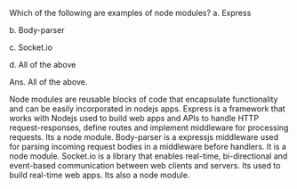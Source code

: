 Which of the following are examples of node modules?
a. Express

b. Body-parser

c. Socket.io

d. All of the above

Ans. All of the above.

Node modules are reusable blocks of code that encapsulate functionality and can be easily incorporated in nodejs apps.
Express is a framework that works with Nodejs used to build web apps and APIs to handle HTTP request-responses, define routes and implement middleware for processing requests. Its a node module.
Body-parser is a expressjs middleware used for parsing incoming request bodies in a middleware before handlers. It is a node module.
Socket.io is a library that enables real-time, bi-directional and event-based communication between web clients and servers. Its used to build real-time web apps. Its also a node module.